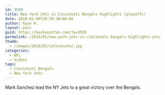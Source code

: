 ```yaml
---
id: 3550
title: New York Jets vs Cincinnati Bengals Highlights (playoffs)
date: 2010-01-09T20:39:30+00:00
author: Ryan M.
layout: post
guid: https://backseatfan.com/?p=3550
permalink: /2010/01/new-york-jets-vs-cincinnati-bengals-highlights-playoffs/
thumb:
  - /images/2010/01/jetssanchez.jpg
categories:
  - NFL
  - Videos
tags:
  - Cincinnati Bengals
  - New York Jets
---
```


<div class="entry">
  <p>
  </p>

  <p>
    Mark Sanchez lead the NY Jets to a great victory over the Bengals.
  </p>
</div>

